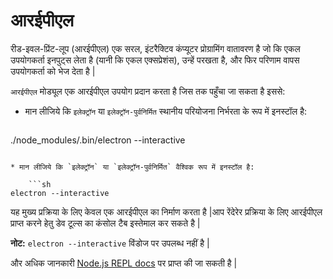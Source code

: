 # आरईपीएल

रीड-इवल-प्रिंट-लूप (आरईपीएल) एक सरल, इंटरैक्टिव कंप्यूटर प्रोग्रामिंग वातावरण है जो कि एकल उपयोगकर्ता इनपुट्स लेता है (यानी कि एकल एक्सप्रेशंस), उन्हें परखता है, और फिर परिणाम वापस उपयोगकर्ता को भेज देता है |

`आरईपीएल` मोड्यूल एक आरईपीएल उपयोग प्रदान करता है जिस तक पहुँचा जा सकता है इससे:

* मान लीजिये कि `इलेक्ट्रॉन` या `इलेक्ट्रॉन-पुर्वनिर्मित` स्थानीय परियोजना निर्भरता के रूप में इनस्टॉल है:
    
    ```sh
./node_modules/.bin/electron --interactive
```

* मान लीजिये कि `इलेक्ट्रॉन` या `इलेक्ट्रॉन-पुर्वनिर्मित` वैश्विक रूप में इनस्टॉल है:
    
    ```sh
electron --interactive
```

यह मुख्य प्रक्रिया के लिए केवल एक आरईपीएल का निर्माण करता है |आप रेंदेरेर प्रक्रिया के लिए आरईपीएल प्राप्त करने हेतु डेव टूल्स का कंसोल टैब इस्तेमाल कर सकते है |

**नोट:** `electron --interactive` विंडोज पर उपलब्ध नहीं है |

और अधिक जानकारी [Node.js REPL docs](https://nodejs.org/dist/latest/docs/api/repl.html) पर प्राप्त की जा सकती है |